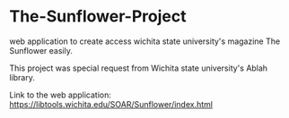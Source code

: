 # The-Sunflower-Project
web application to create access wichita state university's  magazine The Sunflower easily.

This project was special request from Wichita state university's Ablah library.


Link to the web application:
https://libtools.wichita.edu/SOAR/Sunflower/index.html

